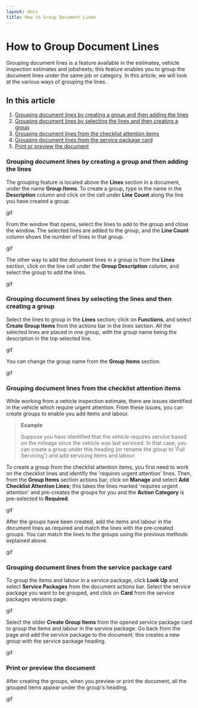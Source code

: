 ```yaml
---
layout: docs
title: How to Group Document Lines
---
```


# How to Group Document Lines
Grouping document lines is a feature available in the estimates, vehicle inspection estimates and jobsheets; this feature enables you to group the document lines under the same job or category. In this article, we will look at the various ways of grouping the lines.

## In this article
1. [Grouping document lines by creating a group and then adding the lines](Grouping-document-lines-by-creating-a-group-and-then-adding-the-lines)
2. [Grouping document lines by selecting the lines and then creating a group](#Grouping-document-lines-by-selecting-the-lines-and-then-creating-a-group)
3. [Grouping document lines from the checklist attention items](#grouping-document-lines-from-the-checklist-attention-items)
4. [Grouping document lines from the service package card](#grouping-document-lines-from-the-service-package-card)
5. [Print or preview the document](Print-or-preview-the-document)


### Grouping document lines by creating a group and then adding the lines
The grouping feature is located above the **Lines** section in a document, under the name **Group Items**. To create a group, type in the name in the **Description** column and click on the cell under **Line Count** along the line you have created a group.

gif

From the window that opens, select the lines to add to the group and close the window. The selected lines are added to the group, and the **Line Count** column shows the number of lines in that group.

gif

The other way to add the document lines in a group is from the **Lines** section, click on the line cell under the **Group Description** column, and select the group to add the lines.

gif

### Grouping document lines by selecting the lines and then creating a group
Select the lines to group in the **Lines** section; click on **Functions**, and select **Create Group Items** from the actions bar in the lines section. All the selected lines are placed in one group, with the group name being the description in the top selected line.

gif

You can change the group name from the **Group Items** section.

gif

### Grouping document lines from the checklist attention items
While working from a vehicle inspection estimate, there are issues identified in the vehicle which require urgent attention. From these issues, you can create groups to enable you add items and labour. 

> **Example**
>
> Suppose you have identified that the vehicle requires service based on the mileage since the vehicle was last serviced. In that case, you can create a group under this heading (or rename the group to 'Full Servicing') and add servicing items and labour.

To create a group from the checklist attention items, you first need to work on the checklist lines and identify the 'requires urgent attention' lines. Then, from the **Group Items** section actions bar, click on **Manage** and select **Add Checklist Attention Lines**; this takes the lines marked 'requires urgent attention' and pre-creates the groups for you and the **Action Category** is pre-selected to **Required**.

gif

After the groups have been created, add the items and labour in the document lines as required and match the lines with the pre-created groups. You can match the lines to the groups using the previous methods explained above.

gif

### Grouping document lines from the service package card
To group the items and labour in a service package, click **Look Up** and select **Service Packages** from the document actions bar. Select the service package you want to be grouped, and click on **Card** from the service packages versions page.

gif

Select the slider **Create Group Items** from the opened service package card to group the items and labour in the service package. Go back from the page and add the service package to the document; this creates a new group with the service package heading.

gif

### Print or preview the document
After creating the groups, when you preview or print the document, all the grouped items appear under the group's heading.

gif



